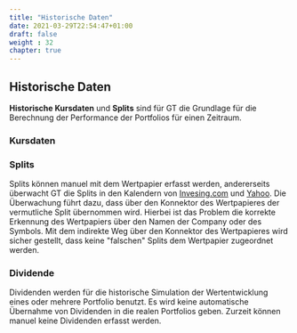 ```yaml
---
title: "Historische Daten"
date: 2021-03-29T22:54:47+01:00
draft: false
weight : 32
chapter: true
---
```

## Historische Daten
**Historische Kursdaten** und **Splits** sind für GT die Grundlage für die Berechnung der Performance der Portfolios für einen Zeitraum.

### Kursdaten

### Splits
Splits können manuel mit dem Wertpapier erfasst werden, andererseits überwacht GT die Splits in den Kalendern von [Invesing.com](//www.investing.com/stock-split-calendar/) und [Yahoo](//finance.yahoo.com/calendar/splits). Die Überwachung führt dazu, dass über den Konnektor des Wertpapieres der vermutliche Split übernommen wird. Hierbei ist das Problem die korrekte Erkennung des Wertpapiers über den Namen der Company oder des Symbols. Mit dem indirekte Weg über den Konnektor des Wertpapieres wird sicher gestellt, dass keine "falschen" Splits dem Wertpapier zugeordnet werden.

### Dividende
Dividenden werden für die historische Simulation der Wertentwicklung eines oder mehrere Portfolio benutzt. Es wird keine automatische Übernahme von Dividenden in die realen Portfolios geben. Zurzeit können manuel keine Dividenden erfasst werden.
